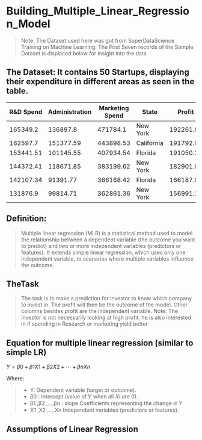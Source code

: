 # Building_Multiple_Linear_Regression_Model
> Note: The Dataset used here was got from SuperDataScience Training on Machine Learning.
> The First Seven records of the Sample Dataset is displaced below for insight into the data

## The Dataset: It contains 50 Startups, displaying their expenditure in different areas as seen in the table.
|R&D Spend|	Administration|	Marketing Spend|	State	|Profit|
|----------|---------------|----------------|-------|-------|
|165349.2|	136897.8|	471784.1|	New York|	192261.83|
|162597.7	|151377.59	|443898.53	|California	|191792.06|
|153441.51|	101145.55|	407934.54|	Florida|	191050.39|
|144372.41	|118671.85	|383199.62	|New York	|182901.99|
|142107.34|	91391.77|	366168.42|	Florida|	166187.94|
|131876.9	|99814.71	|362861.36	|New York	|156991.12|

## Definition: 
> Multiple linear regression (MLR) is a statistical method used to model the relationship between a dependent variable (the outcome you want to predict) and two or more independent variables (predictors or features). It extends simple linear regression, which uses only one independent variable, to scenarios where multiple variables influence the outcome.

## TheTask
> The task is to make a prediction for investor to know which company to invest in. The profit will then be the outcome of the model. Other columns besides profit are the independent variable.
> Note: The investor is not necessarily looking at high profit, he is also interested in if spending in Research or marketing yield better

## Equation for multiple linear regression (similar to simple LR)
$Y=β0 +β1X1 +β2X2 +⋯+βnXn$

Where:
> + Y: Dependent variable (target or outcome).
> + β0 : Intercept  (value of 𝑌 when all 𝑋𝑖 are 0).
> + β1 ,β2 ,…,βn : slope Coefficients representing the change in 𝑌
> + X1 ,X2 ,…,Xn Independent variables (predictors or features).

## Assumptions of Linear Regression
​
​
  
